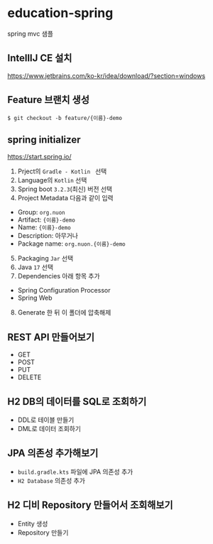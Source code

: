 # education-spring
spring mvc 샘플

## IntellIJ CE 설치
https://www.jetbrains.com/ko-kr/idea/download/?section=windows

## Feature 브랜치 생성
```
$ git checkout -b feature/{이름}-demo
```

## spring initializer
https://start.spring.io/

1. Prject의 `Gradle - Kotlin ` 선택
2. Language의 `Kotlin` 선택
3. Spring boot `3.2.3`(최신) 버전 선택
4. Project Metadata 다음과 같이 입력
  - Group: `org.nuon`
  - Artifact: `{이름}-demo`
  - Name: `{이름}-demo`
  - Description: 아무거나
  - Package name: `org.nuon.{이름}-demo`
5. Packaging `Jar` 선택
6. Java `17` 선택
7. Dependencies 아래 항목 추가
- Spring Configuration Processor
- Spring Web
8. Generate 한 뒤 이 폴더에 압축해제

## REST API 만들어보기
- GET
- POST
- PUT
- DELETE

## H2 DB의 데이터를 SQL로 조회하기
- DDL로 테이블 만들기
- DML로 데이터 조회하기


## JPA 의존성 추가해보기
- `build.gradle.kts` 파일에 JPA 의존성 추가
- `H2 Database` 의존성 추가

## H2 디비 Repository 만들어서 조회해보기
- Entity 생성
- Repository 만들기
